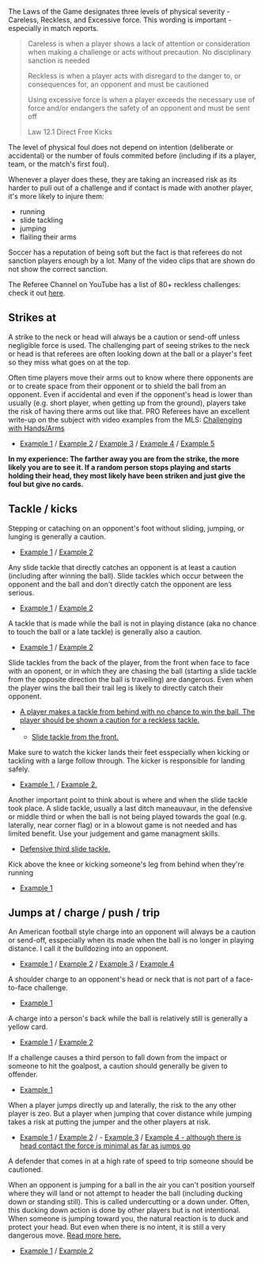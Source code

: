 The Laws of the Game designates three levels of physical severity - Careless, Reckless, and Excessive force. This wording is important - especially in match reports.

> Careless is when a player shows a lack of attention or consideration when making a challenge or acts without precaution. No disciplinary sanction is needed
> 
> Reckless is when a player acts with disregard to the danger to, or consequences for, an opponent and must be cautioned
> 
> Using excessive force is when a player exceeds the necessary use of force and/or endangers the safety of an opponent and must be sent off
> 
> Law 12.1 Direct Free Kicks

The level of physical foul does not depend on intention (deliberate or accidental) or the number of fouls commited before (including if its a player, team, or the match's first foul). 

Whenever a player does these, they are taking an increased risk as its harder to pull out of a challenge and if contact is made with another player, it's more likely to injure them:
- running
- slide tackling
- jumping
- flailing their arms

Soccer has a reputation of being soft but the fact is that referees do not sanction players enough by a lot. Many of the video clips that are shown do not show the correct sanction.

The Referee Channel on YouTube has a list of 80+ reckless challenges: check it out [here](https://www.youtube.com/playlist?list=PL4OiywE4asSdqTZIY2Lpw9ks2BY5ExiR9).

## Strikes at

A strike to the neck or head will always be a caution or send-off unless negligible force is used. The challenging part of seeing strikes to the neck or head is that referees are often looking down at the ball or a player's feet so they miss what goes on at the top.

Often time players move their arms out to know where there opponents are or to create space from their opponent or to shield the ball from an opponent. Even if accidental and even if the opponent's head is lower than usually (e.g. short player, when getting up from the ground), players take the risk of having there arms out like that. PRO Referees have an excellent write-up on the subject with video examples from the MLS: [Challenging with Hands/Arms](https://proreferees.com/2020/04/20/pro-insight-tool-or-weapon-challenging-with-hands-arms/)

- [Example 1](https://youtu.be/Zxnn7GNixcQ?t=876) / [Example 2](https://youtu.be/06lqnmddvKQ?t=142) / [Example 3](https://youtu.be/N9gHcVw_aws?t=714) / [Example 4](https://www.youtube.com/watch?v=nRJUKBI9Fnk&t=717s) / [Example 5](https://youtu.be/nRJUKBI9Fnk?t=711)

**In my experience: The farther away you are from the strike, the more likely you are to see it. If a random person stops playing and starts holding their head, they most likely have been striken and just give the foul but give no cards.**

## Tackle / kicks

Stepping or cataching on an opponent's foot without sliding, jumping, or lunging is generally a caution.
- [Example 1](https://www.youtube.com/watch?v=ppq4hrSv2Tc&t=154s) / [Example 2](https://youtu.be/w-pwxB-ygjM?feature=shared&t=144)

Any slide tackle that directly catches an opponent is at least a caution (including after winning the ball). Slide tackles which occur between the opponent and the ball and don't directly catch the opponent are less serious.
- [Example 1](https://youtu.be/GBHiiU8lekE?t=386) / [Example 2](https://youtu.be/FxcrgGIW_pw?feature=shared&t=285)

A tackle that is made while the ball is not in playing distance (aka no chance to touch the ball or a late tackle) is generally also a caution. 
- [Example 1](https://www.youtube.com/watch?v=WJP50N3Jq-E) / [Example 2](https://youtu.be/eFxYX4x1za0?t=790)

Slide tackles from the back of the player, from the front when face to face with an oponent, or in which they are chasing the ball (starting a slide tackle from the opposite direction the ball is travelling) are dangerous. Even when the player wins the ball their trail leg is likely to directly catch their opponent.
- [A player makes a tackle from behind with no chance to win the ball. The player should be shown a caution for a reckless tackle.](https://youtu.be/ICuWXmOqcho)
- - [Slide tackle from the front.](https://youtu.be/7fNr7Yk55TM?feature=shared&t=230)

Make sure to watch the kicker lands their feet esspecially when kicking or tackling with a large follow through. The kicker is responsible for landing safely.
- [Example 1.](https://youtu.be/cC2xKHflYkY?feature=shared&t=786) / [Example 2.](https://youtu.be/cC2xKHflYkY?feature=shared&t=785)

Another important point to think about is where and when the slide tackle took place. A slide tackle, usually a last ditch maneauvaur, in the defensive or middle third or when the ball is not being played towards the goal (e.g. laterally, near corner flag) or in a blowout game is not needed and has limited benefit. Use your judgement and game managment skills. 
- [Defensive third slide tackle.](https://youtu.be/yueTdu0S_Js?feature=shared&t=1016)

Kick above the knee or kicking someone's leg from behind when they're running
- [Example 1](https://youtu.be/CP5o_bPAYrg?feature=shared&t=751)

## Jumps at / charge / push / trip

An American football style charge into an opponent will always be a caution or send-off, esspecially when its made when the ball is no longer in playing distance. I call it the bulldozing into an opponent. 

- [Example 1](https://youtu.be/Zxnn7GNixcQ?t=678) / [Example 2](https://youtu.be/GBHiiU8lekE?t=420) / [Example 3](https://youtu.be/7cZpV_ZAfzw) / [Example 4](https://youtu.be/vR3DpyYTH2k)

A shoulder charge to an opponent's head or neck that is not part of a face-to-face challenge.
- [Example 1](https://youtu.be/GBHiiU8lekE?t=217)

A charge into a person's back while the ball is relatively still is generally a yellow card.
- [Example 1](https://youtu.be/yueTdu0S_Js?feature=shared&t=120) / [Example 2](https://youtu.be/79cBWbiWElA?feature=shared&t=605)

If a challenge causes a third person to fall down from the impact or someone to hit the goalpost, a caution should generally be given to offender.
- [Example 1](https://youtu.be/qUwa-YNH-ek)

When a player jumps directly up and laterally, the risk to the any other player is zeo. But a player when jumping that cover distance while jumping takes a risk at putting the jumper and the other players at risk. 

- [Example 1](https://youtu.be/u-y3AiAm2pI?t=606) / [Example 2](https://youtu.be/GYWeklAEl_0?t=6) / - [Example 3](https://youtu.be/7S_jphEXARY) / [Example 4 - although there is head contact the force is minimal as far as jumps go](https://youtu.be/CjSmyUcN_XY)

A defender that comes in at a high rate of speed to trip someone should be cautioned. 

When an opponent is jumping for a ball in the air you can't position yourself where they will land or not attempt to header the ball (including ducking down or standing still). This is called undercutting or a down under. Often, this ducking down action is done by other players but is not intentional. When someone is jumping toward you, the natural reaction is to duck and protect your head. But even when there is no intent, it is still a very dangerous move. [Read more here.](https://the18.com/soccer-entertainment/forget-var-its-time-rethink-way-football-arbitrates-aerial-challenges?amp=)
- [Example 1](https://www.tiktok.com/t/ZPRW7qUWT/) / [Example 2](https://youtu.be/VihDwiKCan4?feature=shared&t=91)
